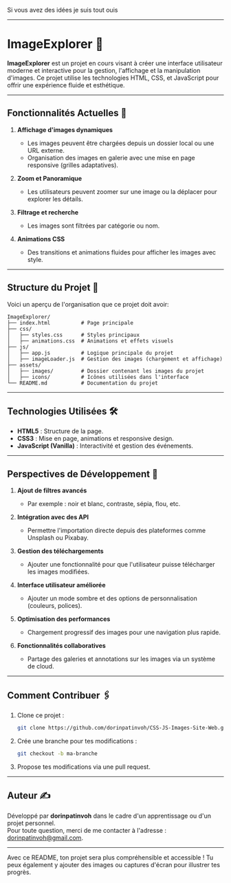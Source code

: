 Si vous avez des idées je suis tout ouis

---

# ImageExplorer 🌆

**ImageExplorer** est un projet en cours visant à créer une interface utilisateur moderne et interactive pour la gestion, l'affichage et la manipulation d'images. Ce projet utilise les technologies HTML, CSS, et JavaScript pour offrir une expérience fluide et esthétique.  

---

## Fonctionnalités Actuelles 🚀

1. **Affichage d'images dynamiques**  
   - Les images peuvent être chargées depuis un dossier local ou une URL externe.
   - Organisation des images en galerie avec une mise en page responsive (grilles adaptatives).  

2. **Zoom et Panoramique**  
   - Les utilisateurs peuvent zoomer sur une image ou la déplacer pour explorer les détails.  

3. **Filtrage et recherche**  
   - Les images sont filtrées par catégorie ou nom.  

4. **Animations CSS**  
   - Des transitions et animations fluides pour afficher les images avec style.

---

## Structure du Projet 📂

Voici un aperçu de l'organisation que ce projet doit avoir:  

```
ImageExplorer/
├── index.html          # Page principale
├── css/
│   ├── styles.css      # Styles principaux
│   ├── animations.css  # Animations et effets visuels
├── js/
│   ├── app.js          # Logique principale du projet
│   ├── imageLoader.js  # Gestion des images (chargement et affichage)
├── assets/
│   ├── images/         # Dossier contenant les images du projet
│   ├── icons/          # Icônes utilisées dans l'interface
└── README.md           # Documentation du projet
```

---

## Technologies Utilisées 🛠️

- **HTML5** : Structure de la page.  
- **CSS3** : Mise en page, animations et responsive design.  
- **JavaScript (Vanilla)** : Interactivité et gestion des événements.  

---

## Perspectives de Développement 🔮

1. **Ajout de filtres avancés**  
   - Par exemple : noir et blanc, contraste, sépia, flou, etc.  

2. **Intégration avec des API**  
   - Permettre l'importation directe depuis des plateformes comme Unsplash ou Pixabay.  

3. **Gestion des téléchargements**  
   - Ajouter une fonctionnalité pour que l'utilisateur puisse télécharger les images modifiées.  

4. **Interface utilisateur améliorée**  
   - Ajouter un mode sombre et des options de personnalisation (couleurs, polices).  

5. **Optimisation des performances**  
   - Chargement progressif des images pour une navigation plus rapide.  

6. **Fonctionnalités collaboratives**  
   - Partage des galeries et annotations sur les images via un système de cloud.  

---

## Comment Contribuer 🖇️

1. Clone ce projet :  
   ```bash
   git clone https://github.com/dorinpatinvoh/CSS-JS-Images-Site-Web.git
   ```
2. Crée une branche pour tes modifications :  
   ```bash
   git checkout -b ma-branche
   ```
3. Propose tes modifications via une pull request.

---

## Auteur ✍️

Développé par **dorinpatinvoh** dans le cadre d'un apprentissage ou d'un projet personnel.  
Pour toute question, merci de me contacter à l'adresse : [dorinpatinvoh@gmail.com](mailto:dorinpatinvoh@gmail.com).

---

Avec ce README, ton projet sera plus compréhensible et accessible ! Tu peux également y ajouter des images ou captures d'écran pour illustrer tes progrès.